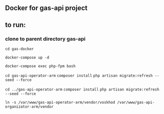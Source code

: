 ## Docker for gas-api project

## to run:
### clone to parent directory gas-api
`cd gas-docker`

`docker-compose up -d`

`docker-compose exec php-fpm bash`

`cd gas-api-operator-arm`
`composer install`
`php artisan migrate:refresh --seed --force`

`cd ../gas-api-operator-arm`
`composer install`
`php artisan migrate:refresh --seed --force`

`ln -s /var/www/gas-api-operator-arm/vendor/voskhod /var/www/gas-api-organizator-arm/vendor`
